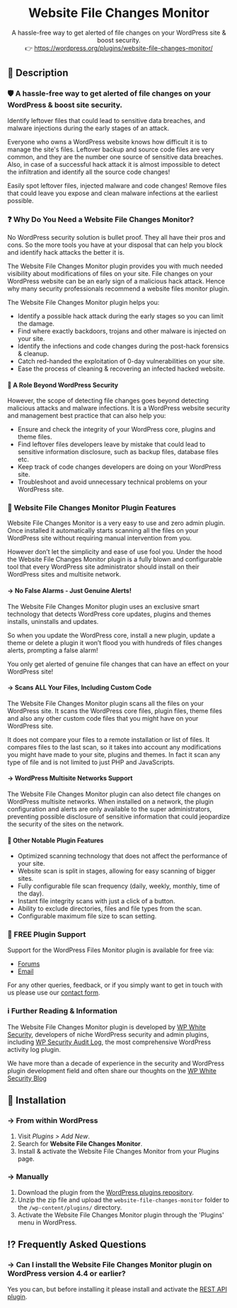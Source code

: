 <h1 align="center">Website File Changes Monitor</h1>

<p align="center">A hassle-free way to get alerted of file changes on your WordPress site & boost security.
<br/>👉 <a href="https://wordpress.org/plugins/website-file-changes-monitor/">https://wordpress.org/plugins/website-file-changes-monitor/</a>
</p>

## 📖 Description

### 🛡️ A hassle-free way to get alerted of file changes on your WordPress & boost site security.

Identify leftover files that could lead to sensitive data breaches, and malware injections during the early stages of an attack.

Everyone who owns a WordPress website knows how difficult it is to manage the site's files. Leftover backup and source code files are very common, and they are the number one source of sensitive data breaches. Also, in case of a successful hack attack it is almost impossible to detect the infiltration and identify all the source code changes!

Easily spot leftover files, injected malware and code changes! Remove files that could leave you expose and clean malware infections at the earliest possible.

### ❓ Why Do You Need a Website File Changes Monitor?

No WordPress security solution is bullet proof. They all have their pros and cons. So the more tools you have at your disposal that can help you block and identify hack attacks the better it is.

The Website File Changes Monitor plugin provides you with much needed visibility about modifications of files on your site. File changes on your WordPress website can be an early sign of a malicious hack attack. Hence why many security professionals recommend a website files monitor plugin.

The Website File Changes Monitor plugin helps you:

- Identify a possible hack attack during the early stages so you can limit the damage.
- Find where exactly backdoors, trojans and other malware is injected on your site.
- Identify the infections and code changes during the post-hack forensics & cleanup.
- Catch red-handed the exploitation of 0-day vulnerabilities on your site.
- Ease the process of cleaning & recovering an infected hacked website.

#### 🚀 A Role Beyond WordPress Security

However, the scope of detecting file changes goes beyond detecting malicious attacks and malware infections. It is a WordPress website security and management best practice that can also help you:

- Ensure and check  the integrity of your WordPress core, plugins and theme files.
- Find leftover files developers leave by mistake that could lead to sensitive information disclosure, such as backup files, database files etc.
- Keep track of code changes developers are doing on your WordPress site.
- Troubleshoot and avoid unnecessary technical problems on your WordPress site.

### 🔰 Website File Changes Monitor Plugin Features

Website File Changes Monitor is a very easy to use and zero admin plugin. Once installed it automatically starts scanning all the files on your WordPress site without requiring manual intervention from you.

However don’t let the simplicity and ease of use fool you. Under the hood the Website File Changes Monitor plugin is a fully blown and configurable tool that every WordPress site administrator should install on their WordPress sites and multisite network.

#### → No False Alarms - Just Genuine Alerts!

The Website File Changes Monitor plugin uses an exclusive smart technology that detects WordPress core updates, plugins and themes installs, uninstalls and updates.

So when you update the WordPress core, install a new plugin, update a theme or delete a plugin it won’t flood you with hundreds of files changes alerts, prompting a false alarm!

You only get alerted of genuine file changes that can have an effect on your WordPress site!

#### → Scans ALL Your Files, Including Custom Code

The Website File Changes Monitor plugin scans all the files on your WordPress site. It scans the WordPress core files, plugin files, theme files and also any other custom code files that you might have on your WordPress site.

It does not compare your files to a remote installation or list of files. It compares files to the last scan, so it takes into account any modifications you might have made to your site, plugins and themes. In fact it scan any type of file and is not limited to just PHP and JavaScripts.

#### → WordPress Multisite Networks Support

The Website File Changes Monitor plugin can also detect file changes on WordPress multisite networks. When installed on a network, the plugin configuration and alerts are only available to the super administrators, preventing possible disclosure of sensitive information that could jeopardize the security of the sites on the network.

#### 🎯 Other Notable Plugin Features

- Optimized scanning technology that does not affect the performance of your site.
- Website scan is split in stages, allowing for easy scanning of bigger sites.
- Fully configurable file scan frequency (daily, weekly, monthly, time of the day).
- Instant file integrity scans with just a click of a button.
- Ability to exclude directories, files and file types from the scan.
- Configurable maximum file size to scan setting.

### 🤝 FREE Plugin Support
Support for the WordPress Files Monitor plugin is available for free via:

- [Forums](https://wordpress.org/support/plugins/website-file-changes-monitor/)
- [Email](https://www.wpwhitesecurity.com/contact-wp-white-security/)

For any other queries, feedback, or if you simply want to get in touch with us please use our [contact form](https://www.wpwhitesecurity.com/contact-wp-white-security/).

### ℹ️ Further Reading & Information
The Website File Changes Monitor plugin is developed by [WP White Security](https://www.wpwhitesecurity.com/), developers of niche WordPress security and admin plugins, including [WP Security Audit Log](https://wordpress.org/plugins/wp-security-audit-log/), the most comprehensive WordPress activity log plugin.

We have more than a decade of experience in the security and WordPress plugin development field and often share our thoughts on the [WP White Security Blog](https://www.wpwhitesecurity.com/blog/)

## 💾 Installation

### → From within WordPress

1. Visit _Plugins > Add New_.
2. Search for **Website File Changes Monitor**.
3. Install & activate the Website File Changes Monitor from your Plugins page.

### → Manually

1. Download the plugin from the [WordPress plugins repository](https://wordpress.org/plugins/website-file-changes-monitor/).
1. Unzip the zip file and upload the `website-file-changes-monitor` folder to the `/wp-content/plugins/` directory.
1. Activate the Website File Changes Monitor plugin through the 'Plugins' menu in WordPress.

## ⁉️ Frequently Asked Questions

### → Can I install the Website File Changes Monitor plugin on WordPress version 4.4 or earlier?

Yes you can, but before installing it please install and activate the [REST API plugin](https://wordpress.org/plugins/rest-api/).
